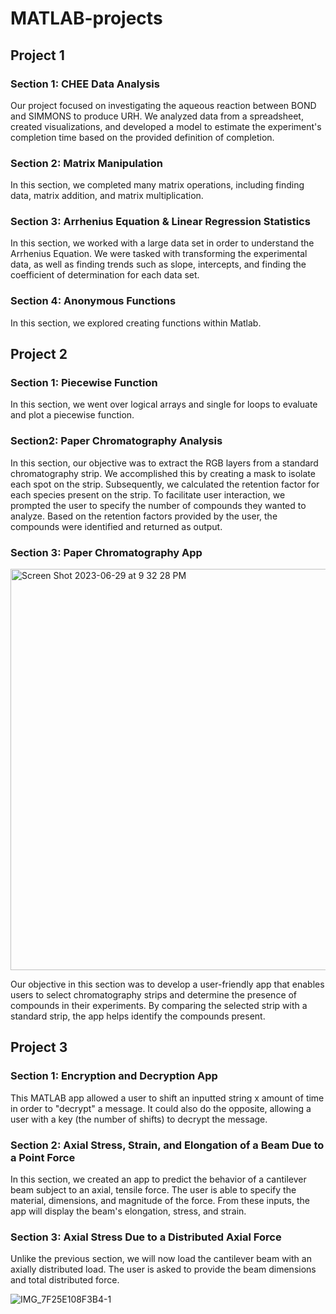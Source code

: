 # MATLAB-projects

## Project 1
### Section 1: CHEE Data Analysis

Our project focused on investigating the aqueous reaction between BOND and SIMMONS to produce URH. We analyzed data from a spreadsheet, created visualizations, and developed a model to estimate the experiment's completion time based on the provided definition of completion.

### Section 2: Matrix Manipulation

In this section, we completed many matrix operations, including finding data, matrix addition, and matrix multiplication. 

### Section 3: Arrhenius Equation & Linear Regression Statistics 

In this section, we worked with a large data set in order to understand the Arrhenius Equation. We were tasked with transforming the experimental data, as well as finding trends such as slope, intercepts, and finding the coefficient of determination for each data set.

### Section 4: Anonymous Functions

In this section, we explored creating functions within Matlab. 

## Project 2

### Section 1: Piecewise Function

In this section, we went over logical arrays and single for loops to evaluate and plot a piecewise function. 

### Section2: Paper Chromatography Analysis 

In this section, our objective was to extract the RGB layers from a standard chromatography strip. We accomplished this by creating a mask to isolate each spot on the strip. Subsequently, we calculated the retention factor for each species present on the strip. To facilitate user interaction, we prompted the user to specify the number of compounds they wanted to analyze. Based on the retention factors provided by the user, the compounds were identified and returned as output.

### Section 3: Paper Chromatography App 

<img width="642" alt="Screen Shot 2023-06-29 at 9 32 28 PM" src="https://github.com/ykhan-5/MATLAB-projects/assets/131565514/d0493437-1c0b-40b5-b31b-07cfbc24ebf2">

Our objective in this section was to develop a user-friendly app that enables users to select chromatography strips and determine the presence of compounds in their experiments. By comparing the selected strip with a standard strip, the app helps identify the compounds present.

## Project 3

### Section 1: Encryption and Decryption App 

This MATLAB app allowed a user to shift an inputted string x amount of time in order to "decrypt" a message. It could also do the opposite, allowing a user with a key (the number of shifts) to decrypt the message. 

### Section 2: Axial Stress, Strain, and Elongation of a Beam Due to a Point Force 

In this section, we created an app to predict the behavior of a cantilever beam subject to an axial, tensile force. The user is able to specify the material, dimensions, and magnitude of the force. From these inputs, the app will display the beam's elongation, stress, and strain. 

### Section 3: Axial Stress Due to a Distributed Axial Force 

Unlike the previous section, we will now load the cantilever beam with an axially distributed load. The user is asked to provide the beam dimensions and total distributed force. 

![IMG_7F25E108F3B4-1](https://github.com/ykhan-5/MATLAB-projects/assets/131565514/29bf4f5f-c9f2-4ed1-af7a-cc996a5fad62)


